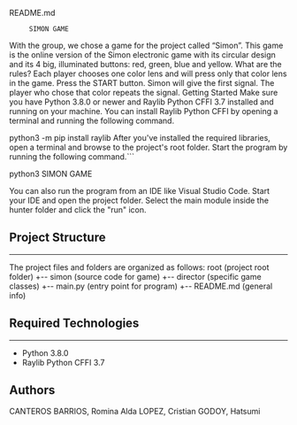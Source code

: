 README.md
             
	     
	     
	     SIMON GAME 

With the group, we chose a game for the project called “Simon”. This game is the online 
version of the Simon electronic game with its circular design and its 4 big, illuminated 
buttons: red, green, blue and yellow.
                        What are the rules?
Each player chooses one color lens and will press only that color lens in the game. Press the 
START button. Simon will give the first signal. The player who chose that color repeats the 
signal.
Getting Started
Make sure you have Python 3.8.0 or newer and Raylib Python CFFI 3.7 installed and running on your machine. You can install Raylib Python CFFI by opening a terminal and running the following command.

python3 -m pip install raylib
After you've installed the required libraries, open a terminal and browse to the project's root folder. Start the program by running the following command.```

python3 SIMON GAME

You can also run the program from an IDE like Visual Studio Code. Start your IDE and open the 
project folder. Select the main module inside the hunter folder and click the "run" icon.

## Project Structure
---
The project files and folders are organized as follows:
root (project root folder) 
+-- simon (source code for game)
+-- director (specific game classes)
+-- main.py (entry point for program) 
+-- README.md (general info)


## Required Technologies
---
* Python 3.8.0
* Raylib Python CFFI 3.7

## Authors
CANTEROS BARRIOS, Romina Alda
LOPEZ, Cristian
GODOY, Hatsumi
